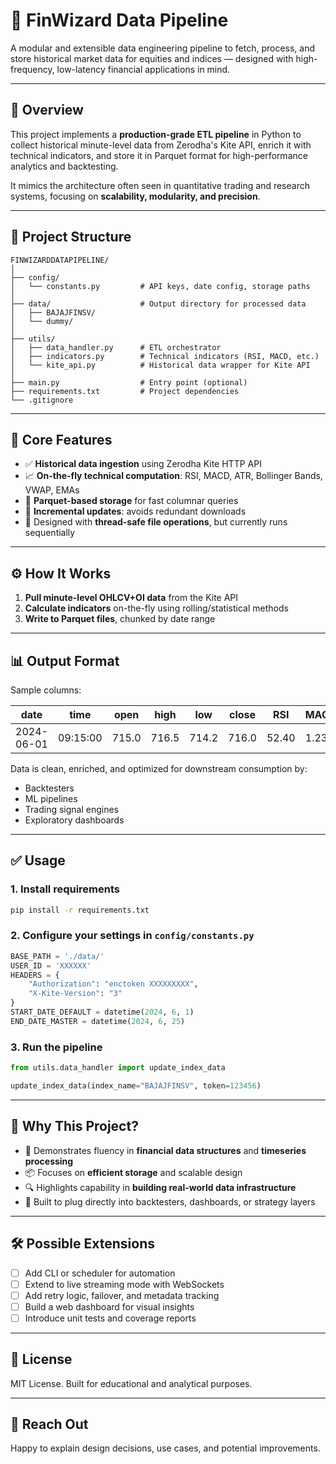 
# 🧠 FinWizard Data Pipeline

A modular and extensible data engineering pipeline to fetch, process, and store historical market data for equities and indices — designed with high-frequency, low-latency financial applications in mind.

---

## 🚀 Overview

This project implements a **production-grade ETL pipeline** in Python to collect historical minute-level data from Zerodha's Kite API, enrich it with technical indicators, and store it in Parquet format for high-performance analytics and backtesting.

It mimics the architecture often seen in quantitative trading and research systems, focusing on **scalability, modularity, and precision**.

---

## 📁 Project Structure

```
FINWIZARDDATAPIPELINE/
│
├── config/
│   └── constants.py         # API keys, date config, storage paths
│
├── data/                    # Output directory for processed data
│   ├── BAJAJFINSV/
│   └── dummy/
│
├── utils/
│   ├── data_handler.py      # ETL orchestrator
│   ├── indicators.py        # Technical indicators (RSI, MACD, etc.)
│   └── kite_api.py          # Historical data wrapper for Kite API
│
├── main.py                  # Entry point (optional)
├── requirements.txt         # Project dependencies
└── .gitignore
```

---

## 🧩 Core Features

- ✅ **Historical data ingestion** using Zerodha Kite HTTP API
- 📈 **On-the-fly technical computation**: RSI, MACD, ATR, Bollinger Bands, VWAP, EMAs
- 💾 **Parquet-based storage** for fast columnar queries
- 🔁 **Incremental updates**: avoids redundant downloads
- 🔐 Designed with **thread-safe file operations**, but currently runs sequentially

---

## ⚙️ How It Works

1. **Pull minute-level OHLCV+OI data** from the Kite API
2. **Calculate indicators** on-the-fly using rolling/statistical methods
3. **Write to Parquet files**, chunked by date range

---

## 📊 Output Format

Sample columns:

| date       | time     | open  | high  | low   | close | RSI   | MACD  | VWAP  |
|------------|----------|-------|-------|-------|-------|--------|--------|--------|
| 2024-06-01 | 09:15:00 | 715.0 | 716.5 | 714.2 | 716.0 | 52.40 | 1.23  | 715.7  |

Data is clean, enriched, and optimized for downstream consumption by:

- Backtesters
- ML pipelines
- Trading signal engines
- Exploratory dashboards

---

## ✅ Usage

### 1. Install requirements

```bash
pip install -r requirements.txt
```

### 2. Configure your settings in `config/constants.py`

```python
BASE_PATH = './data/'
USER_ID = 'XXXXXX'
HEADERS = {
    "Authorization": "enctoken XXXXXXXXX",
    "X-Kite-Version": "3"
}
START_DATE_DEFAULT = datetime(2024, 6, 1)
END_DATE_MASTER = datetime(2024, 6, 25)
```

### 3. Run the pipeline

```python
from utils.data_handler import update_index_data

update_index_data(index_name="BAJAJFINSV", token=123456)
```

---

## 📌 Why This Project?

- 🧠 Demonstrates fluency in **financial data structures** and **timeseries processing**
- 📦 Focuses on **efficient storage** and scalable design
- 🔍 Highlights capability in **building real-world data infrastructure**
- 🧩 Built to plug directly into backtesters, dashboards, or strategy layers

---

## 🛠️ Possible Extensions

- [ ] Add CLI or scheduler for automation
- [ ] Extend to live streaming mode with WebSockets
- [ ] Add retry logic, failover, and metadata tracking
- [ ] Build a web dashboard for visual insights
- [ ] Introduce unit tests and coverage reports

---

## 🧾 License

MIT License. Built for educational and analytical purposes.

---

## 🙋 Reach Out

Happy to explain design decisions, use cases, and potential improvements.
